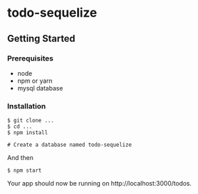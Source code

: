 # todo-sequelize

## Getting Started

### Prerequisites

* node
* npm or yarn
* mysql database

### Installation


```
$ git clone ...
$ cd ...
$ npm install

# Create a database named todo-sequelize
```

And then


```
$ npm start
```

Your app should now be running on http://localhost:3000/todos.
